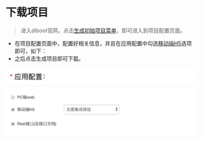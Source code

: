# 下载项目

> 进入diboot官网，点击[生成初始项目菜单]()，即可进入到项目配置页面。

* 在项目配置页面中，配置好相关信息，并且在应用配置中勾选[移动端H5]()选项即可，如下：
* 之后点击生成项目即可下载。

![移动端配置图片](../images/下载mobile项目配置.jpg)
